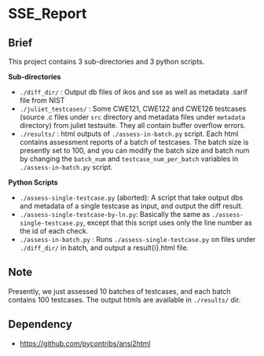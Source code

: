 # SSE_Report
## Brief
This project contains 3 sub-directories and 3 python scripts.

**Sub-directories**
- `./diff_dir/` : Output db files of ikos and sse as well as metadata .sarif file from NIST
- `./juliet_testcases/` : Some CWE121, CWE122 and CWE126 testcases (source .c files under `src` directory and metadata files under `metadata` directory) from juliet testsuite. They all contain buffer overflow errors.
- `./results/` : html outputs of `./assess-in-batch.py` script. Each html contains assessment reports of a batch of testcases. The batch size is presently set to 100, and you can modify the batch size and batch num by changing the `batch_num` and `testcase_num_per_batch` variables in `./assess-in-batch.py` script.

**Python Scripts**
- `./assess-single-testcase.py` (aborted): A script that take output dbs and metadata of a single testcase as input, and output the diff result.
- `./assess-single-testcase-by-ln.py`: Basically the same as `./assess-single-testcase.py`, except that this script uses only the line number as the id of each check.
- `./assess-in-batch.py` : Runs `./assess-single-testcase.py` on files under `./diff_dir/` in batch, and output a result{i}.html file.

## Note
Presently, we just assessed 10 batches of testcases, and each batch contains 100 testcases. The output htmls are available in `./results/` dir.

## Dependency
- https://github.com/pycontribs/ansi2html

